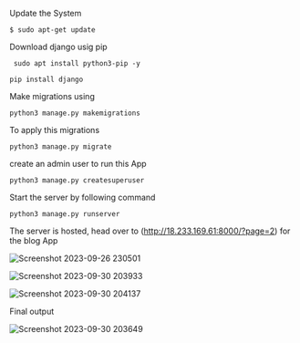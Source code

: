 Update the System
``` 
$ sudo apt-get update
```
Download django usig pip
```Download django usig pip
 sudo apt install python3-pip -y
```
 ```
pip install django
```
Make migrations using 
```
python3 manage.py makemigrations
```
To apply this migrations
```
python3 manage.py migrate
```
create an admin user to run this App
```
python3 manage.py createsuperuser
```
Start the server by following command
```
python3 manage.py runserver
```
The server is hosted, head over to (http://18.233.169.61:8000/?page=2) for the blog App



![Screenshot 2023-09-26 230501](https://github.com/Prasad971/Django-blog-app-deployment/assets/116083780/481ee1ab-5619-4327-95f2-d76cfc5d6da4)





![Screenshot 2023-09-30 203933](https://github.com/Prasad971/Django-blog-app-deployment/assets/116083780/ca6dc4ca-4a0b-4dc3-b03e-78f26ef85c67)






![Screenshot 2023-09-30 204137](https://github.com/Prasad971/Django-blog-app-deployment/assets/116083780/3774d19c-bf32-4c46-9800-e0eb417fa729)

Final output


![Screenshot 2023-09-30 203649](https://github.com/Prasad971/Django-blog-app-deployment/assets/116083780/cff6a3e5-6be0-41c4-bbe1-01a6dc1a5d1f)




